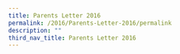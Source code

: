 ```yaml
---
title: Parents Letter 2016
permalink: /2016/Parents-Letter-2016/permalink
description: ""
third_nav_title: Parents Letter 2016
---
```

